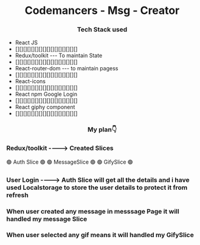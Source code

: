 <h1 align = "center" >Codemancers - Msg - Creator </h1>

<h3 align = "center" >Tech Stack used</h3>

<ul>

  <li>React JS</li>
  <li>[][][][][][][][][][][][][][][][]</li>
  <li>Redux/toolkit --- To maintain State</li>
  <li>[][][][][][][][][][][][][][][][]</li>
  <li>React-router-dom  --- to maintain pagess</li>
  <li>[][][][][][][][][][][][][][][][]</li>
  <li>React-icons</li>
  <li>[][][][][][][][][][][][][][][][]</li>
  <li>React npm Google Login</li>
  <li>[][][][][][][][][][][][][][][][]</li>
  <li>React giphy component</li>
  <li>[][][][][][][][][][][][][][][][]</li>
  
</ul>

<h3 align = "center" >My plan👇</h3>

<h3>Redux/toolkit ----> Created Slices</h3>

<span> 🟢  Auth Slice  🟢 </span>   <span> 🟢  MessageSlice  🟢 </span>  <span> 🟢 GifySlice 🟢 </span>

### User Login ----> Auth Slice will get all the details and i have used Localstorage to store the user details to protect it from refresh 
### When user created any message in messsage Page it will handled my message Slice 
### When user selected any gif means it will handled my GifySlice
